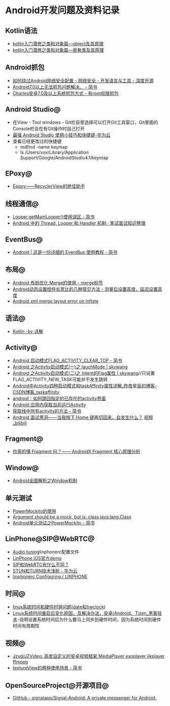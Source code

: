 # Android开发问题及资料记录

## Kotlin语法
* [kotlin入门潜修之类和对象篇—object及其原理](https://blog.csdn.net/lv1317039693/article/details/103167145)
* [kotlin入门潜修之类和对象篇—嵌套类及其原理](https://www.jianshu.com/p/6fc4c12c8533)

## Android抓包

* [如何绕过Android网络安全配置 - 网络安全 - 开发语言与工具 - 深度开源](https://www.open-open.com/lib/view/open1511438747809.html)
* [Android7.0以上无法抓包问题解决。 - 简书](https://www.jianshu.com/p/392362115090)
* [Charles安卓7.0及以上系统抓包方式 - 有root权限抓包](https://www.jianshu.com/p/1338ceb69b28)

## Android Studio@

* 在View - Tool windows - Git栏目里选择可以打开Git工具窗口，Git里面的Console栏会在有Git操作时自己打开
* [最强 Android Studio 使用小技巧和快捷键-华为云](https://www.huaweicloud.com/zhishi/arc-13246988.html)
* 查看已经更改过的快捷键  
	- mdfind -name keymap  
	- ls /Users/xxx/Library/Application Support/Google/AndroidStudio4.1/keymap

## EPoxy@

* [Epoxy——RecyclerView的绝佳助手](https://www.jianshu.com/p/369c08c29593)

## 线程通信@

* [Looper.getMainLooper()使用误区 - 简书](https://www.jianshu.com/p/c15dcf251bda)
* [Android 中的 Thread, Looper 和 Handler 机制 · 笔试面试知识整理](https://hit-alibaba.github.io/interview/Android/basic/Android-handler-thread-looper.html)

## EventBus@

* [Android | 这是一份详细的 EventBus 使用教程 - 简书](https://www.jianshu.com/p/df4f4467e5f1)

## 布局@

* [Android 布局优化 Merge的使用 - merge标签](https://www.jianshu.com/p/69e1a3743960)
* [Android动态设置控件长宽比的几种常见方法 - 测量后设置高度、延迟设置高度](https://segmentfault.com/a/1190000005110981)
* [Android xml merge layout error on inflate](https://stackoverflow.com/questions/14039162/android-xml-merge-layout-error-on-inflate)

## 语法@

* [Kotlin -by 详解](https://blog.csdn.net/wzgiceman/article/details/82689135)


## Activity@

* [Android 启动模式FLAG_ACTIVITY_CLEAR_TOP - 简书](https://www.jianshu.com/p/cb248934c27c)
* [Android 之Activity启动模式(一)之 lauchMode | skywang](http://wangkuiwu.github.io/2014/06/26/LaunchMode/)
* [Android 之Activity启动模式(二)之 Intent的Flag属性 | skywang](https://wangkuiwu.github.io/2014/06/26/IntentFlag/)//只设置FLAG_ACTIVITY_NEW_TASK可能并不发生跳转
* [Android中Activity四种启动模式和taskAffinity属性详解_昨夜星辰的博客-CSDN博客_taskaffinity](https://blog.csdn.net/zhangjg_blog/article/details/10923643)
* [android：如何跳回指定的已存在的activity界面](http://www.heycode.com/a8013.html)
* [Android 应用内获取当前运行Activity](https://juejin.cn/post/6844903603371507720)
* [获取栈中所有activity的方法 - 简书](https://www.jianshu.com/p/3f74a06a71a1)
* [Android 面试黑洞——当我按下 Home 键再切回来，会发生什么？](https://mp.weixin.qq.com/s/dbUXmkOd_VxmxExBSpkmyw) [视频_bilibili](https://www.bilibili.com/video/BV1CA41177Se/)

## Fragment@

* [你真的懂 Fragment 吗？—— AndroidX Fragment 核心原理分析](https://juejin.cn/post/6970998913754988552)

## Window@

* [Android全面解析之Window机制](https://blog.csdn.net/weixin_43766753/article/details/108350589)

## 单元测试

* [PowerMockito的使用](https://mp.weixin.qq.com/s/hcdhVydMWy66oGNhK4CKTQ)
* [Argument should be a mock, but is: class java.lang.Class](https://stackoverflow.com/questions/62742777/org-mockito-exceptions-misusing-notamockexception-argument-should-be-a-mock-bu)
* [Android单元测试之PowerMockito - 简书](https://www.jianshu.com/p/6631bd826677)

## LinPhone@SIP@WebRTC@

* [Audio tuning](https://wiki.linphone.org/xwiki/wiki/public/view/Lib/Features/Audio%20tuning/)linphonerc配置文件
* [LinPhone iOS官方demo](https://github.com/BelledonneCommunications/linphone-iphone)
* [SIP和WebRTC有什么不同？](http://www.ctiforum.com/news/guandian/401597.html)
* [STUN和TURN技术浅析 - 华为云](https://www.huaweicloud.com/articles/ffdd2fa56a6b0aa00b5a1ada2e24c4bf.html)
* [linphonerc Configuring / LINPHONE](http://write.flossmanuals.net/linphone/configuring/)

## 时间@

* [linux系统时间和硬件时钟问题(date和hwclock)](https://blog.csdn.net/wangshuminjava/article/details/79308130)
* [Linux系统时间重启后变化原因，及解决办法，安卓/Android、Tizen_黑客技术](http://www.hackdig.com/03/hack-20259.htm)-说明设置系统时间后为什么要马上同步到硬件时间，因为系统时间到硬件时间有周期性

## 视频@

* [Jzvd/JZVideo: 高度自定义的安卓视频框架 MediaPlayer exoplayer ijkplayer ffmpeg](https://github.com/Jzvd/JZVideo)
* [textureView的两种使用场景 - 简书](https://www.jianshu.com/p/4e2916889f27)

## OpenSourceProject@开源项目@

* [GitHub - signalapp/Signal-Android: A private messenger for Android.](https://github.com/signalapp/Signal-Android)
